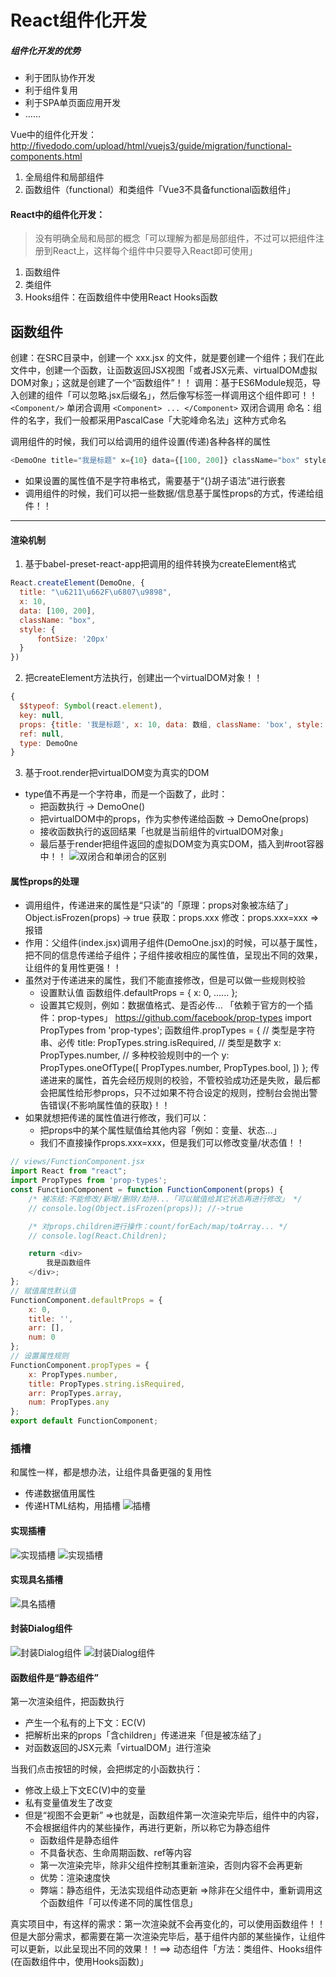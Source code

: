 # React组件化开发

##### 组件化开发的优势
+ 利于团队协作开发
+ 利于组件复用
+ 利于SPA单页面应用开发
+ ……

Vue中的组件化开发：
http://fivedodo.com/upload/html/vuejs3/guide/migration/functional-components.html

1. 全局组件和局部组件
2. 函数组件（functional）和类组件「Vue3不具备functional函数组件」

#### React中的组件化开发：
> 没有明确全局和局部的概念「可以理解为都是局部组件，不过可以把组件注册到React上，这样每个组件中只要导入React即可使用」
1. 函数组件
2. 类组件
3. Hooks组件：在函数组件中使用React Hooks函数


## 函数组件

创建：在SRC目录中，创建一个 xxx.jsx 的文件，就是要创建一个组件；我们在此文件中，创建一个函数，让函数返回JSX视图「或者JSX元素、virtualDOM虚拟DOM对象」；这就是创建了一个“函数组件”！！
调用：基于ES6Module规范，导入创建的组件「可以忽略.jsx后缀名」，然后像写标签一样调用这个组件即可！！
    `<Component/>` 单闭合调用
    `<Component> ... </Component>` 双闭合调用
命名：组件的名字，我们一般都采用PascalCase「大驼峰命名法」这种方式命名


调用组件的时候，我们可以给调用的组件设置(传递)各种各样的属性

```js
<DemoOne title="我是标题" x={10} data={[100, 200]} className="box" style={{ fontSize: '20px' }} />
```
+ 如果设置的属性值不是字符串格式，需要基于“{}胡子语法”进行嵌套
+ 调用组件的时候，我们可以把一些数据/信息基于属性props的方式，传递给组件！！


--------
#### 渲染机制
1. 基于babel-preset-react-app把调用的组件转换为createElement格式
```js
React.createElement(DemoOne, {
  title: "\u6211\u662F\u6807\u9898",
  x: 10,
  data: [100, 200],
  className: "box",
  style: {
      fontSize: '20px'
  }
})
```
2. 把createElement方法执行，创建出一个virtualDOM对象！！
```js
{
  $$typeof: Symbol(react.element),
  key: null,
  props: {title: '我是标题', x: 10, data: 数组, className: 'box', style: {fontSize: '20px'}}, //如果有子节点「双闭合调用」，则也包含children！！
  ref: null,
  type: DemoOne
}
```
3. 基于root.render把virtualDOM变为真实的DOM
  + type值不再是一个字符串，而是一个函数了，此时：
      + 把函数执行 -> DemoOne()
      + 把virtualDOM中的props，作为实参传递给函数 -> DemoOne(props)
      + 接收函数执行的返回结果「也就是当前组件的virtualDOM对象」
      + 最后基于render把组件返回的虚拟DOM变为真实DOM，插入到#root容器中！！
 ![双闭合和单闭合的区别](./images/双闭合和单闭合的区别.jpg)

#### 属性props的处理
  + 调用组件，传递进来的属性是“只读”的「原理：props对象被冻结了」
    Object.isFrozen(props) -> true
    获取：props.xxx
    修改：props.xxx=xxx  =>报错
  + 作用：父组件(index.jsx)调用子组件(DemoOne.jsx)的时候，可以基于属性，把不同的信息传递给子组件；子组件接收相应的属性值，呈现出不同的效果，让组件的复用性更强！！
  + 虽然对于传递进来的属性，我们不能直接修改，但是可以做一些规则校验
    + 设置默认值
      函数组件.defaultProps = {
        x: 0,
        ......
      };
    + 设置其它规则，例如：数据值格式、是否必传... 「依赖于官方的一个插件：prop-types」
      https://github.com/facebook/prop-types
      import PropTypes from 'prop-types';
      函数组件.propTypes = {
        // 类型是字符串、必传
        title: PropTypes.string.isRequired,
        // 类型是数字
        x: PropTypes.number,
        // 多种校验规则中的一个
        y: PropTypes.oneOfType([
            PropTypes.number,
            PropTypes.bool,
        ])
      };
    传递进来的属性，首先会经历规则的校验，不管校验成功还是失败，最后都会把属性给形参props，只不过如果不符合设定的规则，控制台会抛出警告错误{不影响属性值的获取}！！
  + 如果就想把传递的属性值进行修改，我们可以：
    + 把props中的某个属性赋值给其他内容「例如：变量、状态...」
    + 我们不直接操作props.xxx=xxx，但是我们可以修改变量/状态值！！
```js
// views/FunctionComponent.jsx
import React from "react";
import PropTypes from 'prop-types';
const FunctionComponent = function FunctionComponent(props) {
    /* 被冻结:不能修改/新增/删除/劫持...「可以赋值给其它状态再进行修改」 */
    // console.log(Object.isFrozen(props)); //->true

    /* 对props.children进行操作：count/forEach/map/toArray... */
    // console.log(React.Children);

    return <div>
        我是函数组件
    </div>;
};
// 赋值属性默认值
FunctionComponent.defaultProps = {
    x: 0,
    title: '',
    arr: [],
    num: 0
};
// 设置属性规则
FunctionComponent.propTypes = {
    x: PropTypes.number,
    title: PropTypes.string.isRequired,
    arr: PropTypes.array,
    num: PropTypes.any
};
export default FunctionComponent;
```

### 插槽
和属性一样，都是想办法，让组件具备更强的复用性
+ 传递数据值用属性
+ 传递HTML结构，用插槽
![插槽](./images/插槽.jpg)
#### 实现插槽
![实现插槽](./images/实现插槽.jpg)
![实现插槽](./images/实现插槽1.jpg)
#### 实现具名插槽
![具名插槽](./images/具名插槽.jpg)
#### 封装Dialog组件
![封装Dialog组件](./images/封装Dialog组件.jpg)
![封装Dialog组件](./images/封装Dialog组件1.jpg)

#### 函数组件是“静态组件”
第一次渲染组件，把函数执行
  + 产生一个私有的上下文：EC(V)
  + 把解析出来的props「含children」传递进来「但是被冻结了」
  + 对函数返回的JSX元素「virtualDOM」进行渲染


当我们点击按钮的时候，会把绑定的小函数执行：
  + 修改上级上下文EC(V)中的变量
  + 私有变量值发生了改变
  + 但是“视图不会更新”
=>也就是，函数组件第一次渲染完毕后，组件中的内容，不会根据组件内的某些操作，再进行更新，所以称它为静态组件
    + 函数组件是静态组件
    + 不具备状态、生命周期函数、ref等内容
    + 第一次渲染完毕，除非父组件控制其重新渲染，否则内容不会再更新
    + 优势：渲染速度快
    + 弊端：静态组件，无法实现组件动态更新
=>除非在父组件中，重新调用这个函数组件「可以传递不同的属性信息」

真实项目中，有这样的需求：第一次渲染就不会再变化的，可以使用函数组件！！
但是大部分需求，都需要在第一次渲染完毕后，基于组件内部的某些操作，让组件可以更新，以此呈现出不同的效果！！==> 动态组件「方法：类组件、Hooks组件(在函数组件中，使用Hooks函数)」
 